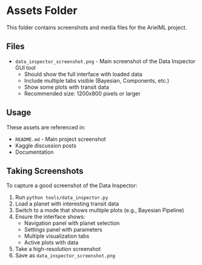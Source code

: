 # Assets Folder

This folder contains screenshots and media files for the ArielML project.

## Files

- `data_inspector_screenshot.png` - Main screenshot of the Data Inspector GUI tool
  - Should show the full interface with loaded data
  - Include multiple tabs visible (Bayesian, Components, etc.)
  - Show some plots with transit data
  - Recommended size: 1200x800 pixels or larger

## Usage

These assets are referenced in:
- `README.md` - Main project screenshot
- Kaggle discussion posts
- Documentation

## Taking Screenshots

To capture a good screenshot of the Data Inspector:

1. Run `python tools/data_inspector.py`
2. Load a planet with interesting transit data
3. Switch to a mode that shows multiple plots (e.g., Bayesian Pipeline)
4. Ensure the interface shows:
   - Navigation panel with planet selection
   - Settings panel with parameters
   - Multiple visualization tabs
   - Active plots with data
5. Take a high-resolution screenshot
6. Save as `data_inspector_screenshot.png` 
